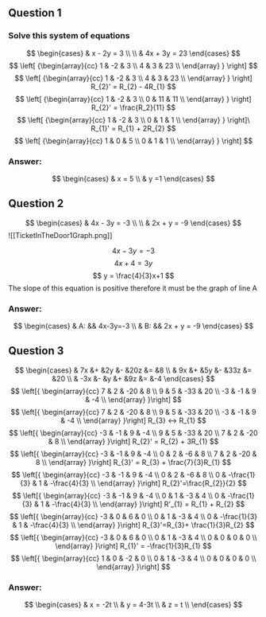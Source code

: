 ## Question 1
### Solve this system of equations
$$
    \begin{cases}
	 & x - 2y  = 3 \\ \\
     & 4x + 3y = 23 
    \end{cases}       
$$
$$
  \left[ {\begin{array}{cc}
    1 & -2 & 3 \\
    4 & 3 & 23 \\
  \end{array} } \right]
$$
$$
  \left[ {\begin{array}{cc}
    1 & -2 & 3 \\
    4 & 3 & 23 \\
  \end{array} } \right] R_{2}' = R_{2} - 4R_{1}
$$
$$
  \left[ {\begin{array}{cc}
    1 & -2 & 3 \\
    0 & 11 & 11 \\
  \end{array} } \right] R_{2}' = \frac{R_2}{11}
$$
$$
  \left[ {\begin{array}{cc}
    1 & -2 & 3 \\
    0 & 1 & 1 \\
  \end{array} } \right]\ R_{1}' = R_{1} + 2R_{2}
$$
$$
  \left[ {\begin{array}{cc}
    1 & 0 & 5 \\
    0 & 1 & 1 \\
  \end{array} } \right]
$$
### Answer: 
$$
\begin{cases} 
 & x = 5 \\
 & y =1
\end{cases}
$$

## Question 2
$$
    \begin{cases}
	 & 4x - 3y  = -3 \\ \\
     & 2x + y = -9 
    \end{cases}       
$$
![[TicketInTheDoor1Graph.png]]

$$
4x-3y=-3 
$$
$$
4x+4 = 3y
$$
$$
y = \frac{4}{3}x+1
$$
The slope of this equation is positive therefore it must be the graph of line A

### Answer:
$$
\begin{cases}
& A: && 4x-3y=-3 \\
& B: && 2x + y = -9
\end{cases}
$$

## Question 3

$$
\begin{cases}
& 7x &+ &2y &- &20z &= &8 \\
& 9x &+ &5y &- &33z &= &20 \\
& -3x &- &y &+ &9z &= &-4
\end{cases}
$$
$$
\left[{ \begin{array}{cc}
7 & 2 & -20 & 8 \\  
9 & 5 & -33 & 20 \\
-3 & -1 & 9 & -4 \\
\end{array} }\right]
$$
$$
\left[{ \begin{array}{cc}
7 & 2 & -20 & 8 \\  
9 & 5 & -33 & 20 \\
-3 & -1 & 9 & -4 \\
\end{array} }\right]
R_{3} <-> R_{1}
$$
$$
\left[{ \begin{array}{cc}
-3 & -1 & 9 & -4 \\
9 & 5 & -33 & 20 \\
7 & 2 & -20 & 8 \\  
\end{array} }\right]
R_{2}' = R_{2} + 3R_{1}
$$
$$
\left[{ \begin{array}{cc}
-3 & -1 & 9 & -4 \\
0 & 2 & -6 & 8 \\
7 & 2 & -20 & 8 \\  
\end{array} }\right]
R_{3}' = R_{3} + \frac{7}{3}R_{1}
$$
$$
\left[{ \begin{array}{cc}
-3 & -1 & 9 & -4 \\
0 & 2 & -6 & 8 \\
0 &  -\frac{1}{3} & 1 & -\frac{4}{3} \\  
\end{array} }\right]
R_{2}'=\frac{R_{2}}{2}
$$
$$
\left[{ \begin{array}{cc}
-3 & -1 & 9 & -4 \\
0 & 1 & -3 & 4 \\
0 &  -\frac{1}{3} & 1 & -\frac{4}{3} \\  
\end{array} }\right]
R'_{1} = R_{1} + R_{2}
$$
$$
\left[{ \begin{array}{cc}
-3 & 0 & 6 & 0 \\
0 & 1 & -3 & 4 \\
0 &  -\frac{1}{3} & 1 & -\frac{4}{3} \\  
\end{array} }\right]
R_{3}'=R_{3}+ \frac{1}{3}R_{2}
$$
$$
\left[{ \begin{array}{cc}
-3 & 0 & 6 & 0 \\
0 & 1 & -3 & 4 \\
0 &  0 & 0 & 0 \\  
\end{array} }\right]
R_{1}' = -\frac{1}{3}R_{1}
$$
$$
\left[{ \begin{array}{cc}
1 & 0 & -2 & 0 \\
0 & 1 & -3 & 4 \\
0 &  0 & 0 & 0 \\  
\end{array} }\right]
$$

### Answer:
$$
\begin{cases}
& x = -2t \\
& y = 4-3t \\
& z = t \\
\end{cases}
$$